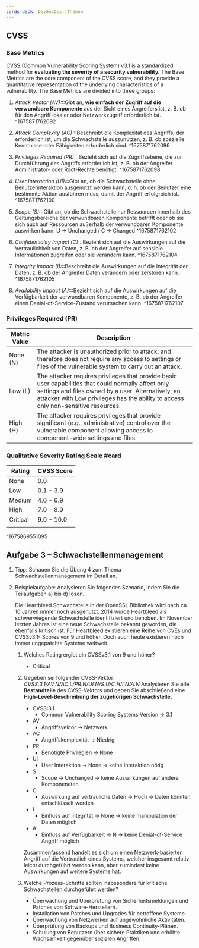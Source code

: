 ```yaml
---
cards-deck: DevSecOps::Themen
---
```


## CVSS 

### Base Metrics
CVSS (Common Vulnerability Scoring System) v3.1 is a standardized method for **evaluating the severity of a security vulnerability.** The Base Metrics are the core component of the CVSS score, and they provide a quantitative representation of the underlying characteristics of a vulnerability. The Base Metrics are divided into three groups:

1.  _Attack Vector (AV):_::Gibt an, **wie einfach der Zugriff auf die verwundbare Komponente** aus der Sicht eines Angreifers ist, z. B. ob für den Angriff lokaler oder Netzwerkzugriff erforderlich ist.
^1675871762092
    
2.  _Attack Complexity (AC):_::Beschreibt die Komplexität des Angriffs, der erforderlich ist, um die Schwachstelle auszunutzen, z. B. ob spezielle Kenntnisse oder Fähigkeiten erforderlich sind.
^1675871762096
    
3. _Privileges Required (PR):_::Bezieht sich auf die Zugriffsebene, die zur Durchführung des Angriffs erforderlich ist, z. B. ob der Angreifer Administrator- oder Root-Rechte benötigt.
^1675871762098
    
4.  _User Interaction (UI):_::Gibt an, ob die Schwachstelle ohne Benutzerinteraktion ausgenutzt werden kann, d. h. ob der Benutzer eine bestimmte Aktion ausführen muss, damit der Angriff erfolgreich ist. 
^1675871762100
    
5.  _Scope (S):_::Gibt an, ob die Schwachstelle nur Ressourcen innerhalb des Geltungsbereichs der verwundbaren Komponente betrifft oder ob sie sich auch auf Ressourcen außerhalb der verwundbaren Komponente auswirken kann. U -> Unchanged / C -> Changed
^1675871762102
    
6.  _Confidentiality Impact (C):_::Bezieht sich auf die Auswirkungen auf die Vertraulichkeit von Daten, z. B. ob der Angreifer auf sensible Informationen zugreifen oder sie verändern kann.
^1675871762104
    
7.  _Integrity Impact (I):_::Beschreibt die Auswirkungen auf die Integrität der Daten, z. B. ob der Angreifer Daten verändern oder zerstören kann.
^1675871762105
    
8.  _Availability Impact (A):_::Bezieht sich auf die Auswirkungen auf die Verfügbarkeit der verwundbaren Komponente, z. B. ob der Angreifer einen Denial-of-Service-Zustand verursachen kann.
^1675871762107

### Privileges Required (PR)

| Metric Value | Description |
| --- | --- |
| None (N) | The attacker is unauthorized prior to attack, and therefore does not require any access to settings or files of the vulnerable system to carry out an attack. |
| Low (L) | The attacker requires privileges that provide basic user capabilities that could normally affect only settings and files owned by a user. Alternatively, an attacker with Low privileges has the ability to access only non-sensitive resources. |
| High (H) | The attacker requires privileges that provide significant (e.g., administrative) control over the vulnerable component allowing access to component-wide settings and files. |

### Qualitative Severity Rating Scale #card 

| Rating   | CVSS Score |
| -------- | ---------- |
| None     | 0.0        |
| Low      | 0.1 - 3.9  |
| Medium   | 4.0 - 6.9  |
| High     | 7.0 - 8.9  |
| Critical | 9.0 - 10.0 |
|          |            |
^1675869551095


## Aufgabe 3 – Schwachstellenmanagement

1.  Tipp: Schauen Sie die Übung 4 zum Thema Schwachstellenmanagement im Detail an.
    
2.  Beispielaufgabe: Analysieren Sie folgendes Szenario, indem Sie die Teilaufgaben a) bis d) lösen.
    
    Die Heartbleed Schwachstelle in der OpenSSL Bibliothek wird nach ca. 10 Jahren immer noch ausgenutzt. 2014 wurde Heartbleed als schwerwiegende Schwachstelle identifiziert und behoben. Im November letzten Jahres ist eine neue Schwachstelle bekannt geworden, die ebenfalls kritisch ist. Für Heartbleed existieren eine Reihe von CVEs und CVSSv3.1- Scores von 9 und höher. Doch auch heute existieren noch immer ungepatchte Systeme weltweit.
    
    1.  Welches Rating ergibt ein CVSSv3.1 von 9 und höher?
	    - Critical 
	
    2.  Gegeben sei folgender CVSS-Vektor: _CVSS:3.1/AV:N/AC:L/PR:N/UI:N/S:U/C:H/I:N/A:N_ Analysieren Sie **alle Bestandteile** des CVSS-Vektors und geben Sie abschließend eine **High-Level-Beschreibung der zugehörigen Schwachstelle.**
	    - CVSS:3.1
		    - Common Vulnerability Scoring Systems Version -> 3.1
	    - AV
		    - Angriffsvektor -> Netzwerk
	    - AC
		    - Angriffskomplexität -> Niedrig
	    - PR
		    - Benötigte Privilegien -> None
	    - UI
		    - User Interaktion -> None -> keine Interaktion nötig
	    - S
		    - Scope -> Unchanged -> keine Auswirkungen auf andere Komponeneten
	    - C
		    - Auswirkung auf vertrauliche Daten -> Hoch -> Daten könnten entschlüsselt werden
	    - I
		    - Einfluss auf integrität -> None -> keine manipulation der Daten möglich
	    - A
		    - Einfluss auf Verfügbarkeit -> N -> keine Denial-of-Service Angriff möglich
		    
	    Zusammenfassend handelt es sich um einen Netzwerk-basierten Angriff auf die Vertraulich eines Systems, welcher insgesamt relativ leicht durchgeführt werden kann, aber zumindest keine Auswirkungen auf weitere Systeme hat.
	    
    4.  Welche Prozess-Schritte sollten insbesondere für kritische Schwachstellen durchgeführt werden?
	    - Überwachung und Überprüfung von Sicherheitsmeldungen und Patches von Software-Herstellern.
	    - Installation von Patches und Upgrades für betroffene Systeme.
	    - Überwachung von Netzwerken auf ungewöhnliche Aktivitäten.
	    - Überprüfung von Backups und Business Continuity-Plänen.
	    - Schulung von Benutzern über sichere Praktiken und erhöhte Wachsamkeit gegenüber sozialen Angriffen. 